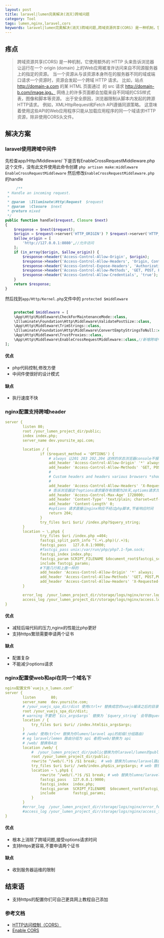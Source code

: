 ```yaml
---
layout: post
title: laravel|lumen完美解决(消灭)跨域问题
category: Tool
tags: lumen,nginx,laravel,cors
keywords: laravel|lumen完美解决(消灭)跨域问题,跨域资源共享(CORS) 是一种机制，它使用额外的 HTTP 头来告诉浏览器  让运行在一个 origin (domain) 上的Web应用被准许访问来自不同源服务器上的指定的资源。
---
```


## 疼点
> 跨域资源共享(CORS) 是一种机制，它使用额外的 HTTP 头来告诉浏览器  让运行在一个 origin (domain) 上的Web应用被准许访问来自不同源服务器上的指定的资源。
> 当一个资源从与该资源本身所在的服务器不同的域或端口请求一个资源时，资源会发起一个跨域 HTTP 请求。
> 比如，站点 http://domain-a.com 的某 HTML 页面通过 <img> 的 src 请求 http://domain-b.com/image.jpg。
> 网络上的许多页面都会加载来自不同域的CSS样式表，图像和脚本等资源。
> 出于安全原因，浏览器限制从脚本内发起的跨源HTTP请求。
> 例如，XMLHttpRequest和Fetch API遵循同源策略。 这意味着使用这些API的Web应用程序只能从加载应用程序的同一个域请求HTTP资源，除非使用CORS头文件。

## 解决方案
### laravel使用跨域中间件
先检查app/Http/Middleware/ 下是否有EnableCrossRequestMiddleware.php 这个文件，没有此文件使用此命令创建
`php artisan make:middleware EnableCrossRequestMiddleware`
然后修改`EnableCrossRequestMiddleware.php` 的handle
```php
     /**
 * Handle an incoming request.
 *
 * @param  \Illuminate\Http\Request  $request
 * @param  \Closure  $next
 * @return mixed
 */
public function handle($request, Closure $next)
{
    $response = $next($request);
    $origin = $request->server('HTTP_ORIGIN') ? $request->server('HTTP_ORIGIN') : '';
    $allow_origin = [
        'http://127.0.0.1:8080',//允许访问
    ];
    if (in_array($origin, $allow_origin)) {
        $response->header('Access-Control-Allow-Origin', $origin);
        $response->header('Access-Control-Allow-Headers', 'Origin, Content-Type, Cookie, X-CSRF-TOKEN, Accept, Authorization, X-XSRF-TOKEN');
        $response->header('Access-Control-Expose-Headers', 'Authorization, authenticated');
        $response->header('Access-Control-Allow-Methods', 'GET, POST, PATCH, PUT, OPTIONS');
        $response->header('Access-Control-Allow-Credentials', 'true');
    }
    return $response;
}
```

然后找到`app/Http/Kernel.php`文件中的 `protected $middleware`
```php

    protected $middleware = [
    \App\Http\Middleware\CheckForMaintenanceMode::class,
    \Illuminate\Foundation\Http\Middleware\ValidatePostSize::class,
    \App\Http\Middleware\TrimStrings::class,
    \Illuminate\Foundation\Http\Middleware\ConvertEmptyStringsToNull::class,
    \App\Http\Middleware\TrustProxies::class,
    \App\Http\Middleware\EnableCrossRequestMiddleware::class,//新增跨域中间件
];
```
#### 优点
- php代码控制,修改方便
- 中间件使很好的设计模式

#### 缺点
- 执行速度不快

### nginx配置支持跨域header
```yaml
server {
        listen 80;
        root /your_lumen_project_dir/public;
        index index.php;
        server_name dev.yoursite_api.com;

        location / {
                if ($request_method = 'OPTIONS') {
                    # always 让201 203 202,204 这样的状态浏览器console不报错
                    add_header 'Access-Control-Allow-Origin' '*' always;
                    add_header 'Access-Control-Allow-Methods' 'GET, POST, PUT, DELTE, PATCH,OPTIONS';
                    #
                    # Custom headers and headers various browsers *should* be OK with but aren't
                    #
                    add_header 'Access-Control-Allow-Headers' 'X-Requested-With,Content-Type,Authorization';
                    # 告诉浏览器这个options请求缓存有效期为20天,optioms请求次数.使app更流畅
                    add_header 'Access-Control-Max-Age' 1728000;
                    add_header 'Content-Type' 'text/plain; charset=utf-8';
                    add_header 'Content-Length' 0;
                    #options 请求直接让nginx响应不经过php脚本,节省响应时间
                    return 204;
                }
                try_files $uri $uri/ /index.php?$query_string;
        }
        location ~ \.php$ {
                try_files $uri /index.php =404;
                fastcgi_split_path_info ^(.+\.php)(/.+)$;
		        fastcgi_pass   127.0.0.1:9000;
                #fastcgi_pass unix:/var/run/php/php7.1-fpm.sock;
                fastcgi_index index.php;
                fastcgi_param SCRIPT_FILENAME $document_root$fastcgi_script_name;
                include fastcgi_params;
                #下面几行和上面一样的
                add_header 'Access-Control-Allow-Origin' '*' always;
                add_header 'Access-Control-Allow-Methods' 'GET, POST,PUT,DELTE,PATCH,OPTIONS';
                add_header 'Access-Control-Allow-Headers' 'X-Requested-With,Content-Type,Authorization';
        }

        error_log  /your_lumen_project_dir/storage/logs/nginx/error.log;
        access_log /your_lumen_project_dir/storage/logs/nginx/access.log;
}

```
#### 优点
- 减轻后端代码的压力,nginx的性能比php更好
- 支持https繁琐需要申请两个证书

#### 缺点
- 配置复杂
- 不能减少options请求

### nginx配置使web和api在同一个域名下
```yaml
nginx配置文件`vuejs_n_lumen.conf`
server {
        listen       80;
        server_name  dev.yoursite.com;
        # /your_vuejs_spa_dir/dist 使用ctrl+r 替换成您的vuejs编译之后的目录
        root /your_vuejs_spa_dir/dist;
        # warning 不要把 `$is_args$args` 替换为 `$query_string` 会导致query参数应用中接收不到 
        location / {
            try_files $uri $uri/ /index.html$is_args$args;
        }
        # /web/ 使用ctrl+r 替换为你lumen/laravel api的前缀(分组路由)
        # eg laravel/lemen 路由分组为 api 者把/web/替换为 api
        # /web/ 替换有4出
        location /web/ {
            #  /your_lumen_project_dir/public替换为你laravel/lumen的public目录
            root /your_lumen_project_dir/public;
            rewrite ^/web/(.*)$ /$1 break;  # web 替换为lumne/laravel路由分组prefix的值api
            try_files $uri $uri/ /web/index.php$is_args$args; # web 替换为lumne/laravel路由分组prefix的值api
            location ~ \.php$ {
                rewrite ^/web/(.*)$ /$1 break; # web 替换为lumne/laravel路由分组prefix的值api
                fastcgi_pass   127.0.0.1:9000;
                fastcgi_index  index.php;
                fastcgi_param  SCRIPT_FILENAME  $document_root$fastcgi_script_name;
                include        fastcgi_params;
            }
        }
        #error_log  /your_lumen_project_dir/storage/logs/nginx/error_fe.log;
        #access_log /your_lumen_project_dir/storage/logs/nginx/access_fe.log;
}
```

#### 优点
- 根本上消除了跨域问题,接受options请求时间
- 支持https更容易,不要申请两个证书

#### 缺点
- 收到服务器运维的限制

## 结束语
- 支持https的配置你们可自己更具网上教程自己添加

### 参考文档
- [HTTP访问控制（CORS）](https://developer.mozilla.org/zh-CN/docs/Web/HTTP/Access_control_CORS)
- [Enable CORS](https://enable-cors.org/server_nginx.html)
